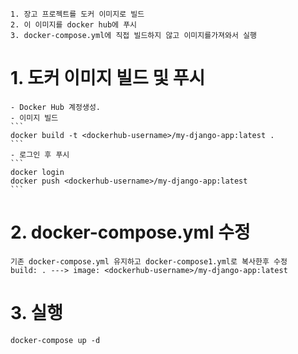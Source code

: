 ```
1. 장고 프로젝트를 도커 이미지로 빌드
2. 이 이미지를 docker hub에 푸시
3. docker-compose.yml에 직접 빌드하지 않고 이미지를가져와서 실행
```

# 1. 도커 이미지 빌드 및 푸시
    - Docker Hub 계정생성.
    - 이미지 빌드
    ```
    docker build -t <dockerhub-username>/my-django-app:latest .
    ```
    - 로그인 후 푸시
    ```
    docker login
    docker push <dockerhub-username>/my-django-app:latest
    ```
# 2. docker-compose.yml 수정
```
기존 docker-compose.yml 유지하고 docker-compose1.yml로 복사한후 수정
build: . ---> image: <dockerhub-username>/my-django-app:latest
```    

# 3. 실행
```
docker-compose up -d
```